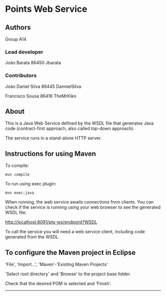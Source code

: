 # Points Web Service

## Authors

Group A14

### Lead developer

João Barata 86450 Jbarata

### Contributors

João Daniel Silva 86445 DannielSilva

Francisco Sousa 86416 TheMrKiko

## About

This is a Java Web Service defined by the WSDL file that generates Java code
(contract-first approach, also called top-down approach).

The service runs in a stand-alone HTTP server.

## Instructions for using Maven

To compile:

```
mvn compile
```

To run using exec plugin:

```
mvn exec:java
```

When running, the web service awaits connections from clients.
You can check if the service is running using your web browser 
to see the generated WSDL file:

[http://localhost:8091/pts-ws/endpoint?WSDL](http://localhost:8091/pts-ws/endpoint?WSDL)

To call the service you will need a web service client,
including code generated from the WSDL.


## To configure the Maven project in Eclipse

'File', 'Import...', 'Maven'-'Existing Maven Projects'

'Select root directory' and 'Browse' to the project base folder.

Check that the desired POM is selected and 'Finish'.

---
